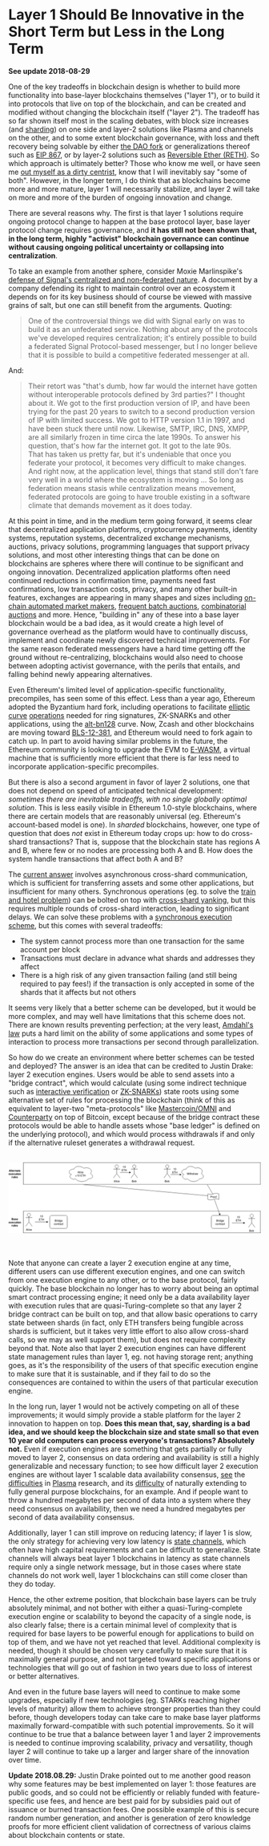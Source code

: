 [category]: <> (General)
[date]: <> (2018/08/26)
[title]: <> (Layer 1 Should Be Innovative in the Short Term but Less in the Long Term)
[pandoc]: <> ()

# Layer 1 Should Be Innovative in the Short Term but Less in the Long Term

**See update 2018-08-29**

One of the key tradeoffs in blockchain design is whether to build more functionality into base-layer blockchains themselves ("layer 1"), or to build it into protocols that live on top of the blockchain, and can be created and modified without changing the blockchain itself ("layer 2"). The tradeoff has so far shown itself most in the scaling debates, with block size increases (and [sharding](https://github.com/ethereum/wiki/wiki/Sharding-FAQ)) on one side and layer-2 solutions like Plasma and channels on the other, and to some extent blockchain governance, with loss and theft recovery being solvable by either [the DAO fork](https://qz.com/730004/everything-you-need-to-know-about-the-ethereum-hard-fork/) or generalizations thereof such as [EIP 867](https://github.com/ethereum/EIPs/blob/master/EIPS/eip-867.md), or by layer-2 solutions such as [Reversible Ether (RETH)](https://www.reddit.com/r/MakerDAO/comments/8fmks1/introducing_reversible_eth_reth_never_send_ether/). So which approach is ultimately better? Those who know me well, or have seen me [out myself as a dirty centrist](https://twitter.com/VitalikButerin/status/1032589339367231488), know that I will inevitably say "some of both". However, in the longer term, I do think that as blockchains become more and more mature, layer 1 will necessarily stabilize, and layer 2 will take on more and more of the burden of ongoing innovation and change.

There are several reasons why. The first is that layer 1 solutions require ongoing protocol change to happen at the base protocol layer, base layer protocol change requires governance, and **it has still not been shown that, in the long term, highly "activist" blockchain governance can continue without causing ongoing political uncertainty or collapsing into centralization**.

To take an example from another sphere, consider Moxie Marlinspike's [defense of Signal's centralized and non-federated nature](https://signal.org/blog/the-ecosystem-is-moving/). A document by a company defending its right to maintain control over an ecosystem it depends on for its key business should of course be viewed with massive grains of salt, but one can still benefit from the arguments. Quoting:

> One of the controversial things we did with Signal early on was to build it as an unfederated service. Nothing about any of the protocols we've developed requires centralization; it's entirely possible to build a federated Signal Protocol-based messenger, but I no longer believe that it is possible to build a competitive federated messenger at all.

And:

> Their retort was "that's dumb, how far would the internet have gotten without interoperable protocols defined by 3rd parties?"
> I thought about it. We got to the first production version of IP, and have been trying for the past 20 years to switch to a second production version of IP with limited success. We got to HTTP version 1.1 in 1997, and have been stuck there until now. Likewise, SMTP, IRC, DNS, XMPP, are all similarly frozen in time circa the late 1990s. To answer his question, that's how far the internet got. It got to the late 90s.  
> That has taken us pretty far, but it's undeniable that once you federate your protocol, it becomes very difficult to make changes. And right now, at the application level, things that stand still don't fare very well in a world where the ecosystem is moving ...
> So long as federation means stasis while centralization means movement, federated protocols are going to have trouble existing in a software climate that demands movement as it does today.

At this point in time, and in the medium term going forward, it seems clear that decentralized application platforms, cryptocurrency payments, identity systems, reputation systems, decentralized exchange mechanisms, auctions, privacy solutions, programming languages that support privacy solutions, and most other interesting things that can be done on blockchains are spheres where there will continue to be significant and ongoing innovation. Decentralized application platforms often need continued reductions in confirmation time, payments need fast confirmations, low transaction costs, privacy, and many other built-in features, exchanges are appearing in many shapes and sizes including [on-chain automated market makers](https://uniswap.io/), [frequent batch auctions](https://www.cftc.gov/sites/default/files/idc/groups/public/@newsroom/documents/file/tac021014_budish.pdf), [combinatorial auctions](http://cramton.umd.edu/ca-book/cramton-shoham-steinberg-combinatorial-auctions.pdf) and more. Hence, "building in" any of these into a base layer blockchain would be a bad idea, as it would create a high level of governance overhead as the platform would have to continually discuss, implement and coordinate newly discovered technical improvements. For the same reason federated messengers have a hard time getting off the ground without re-centralizing, blockchains would also need to choose between adopting activist governance, with the perils that entails, and falling behind newly appearing alternatives.

Even Ethereum's limited level of application-specific functionality, precompiles, has seen some of this effect. Less than a year ago, Ethereum adopted the Byzantium hard fork, including operations to facilitate [elliptic curve](https://github.com/ethereum/EIPs/blob/master/EIPS/eip-196.md) [operations](https://github.com/ethereum/EIPs/blob/master/EIPS/eip-197.md) needed for ring signatures, ZK-SNARKs and other applications, using the [alt-bn128](https://github.com/topics/alt-bn128) curve. Now, Zcash and other blockchains are moving toward [BLS-12-381](https://blog.z.cash/new-snark-curve/), and Ethereum would need to fork again to catch up. In part to avoid having similar problems in the future, the Ethereum community is looking to upgrade the EVM to [E-WASM](https://github.com/ewasm/design), a virtual machine that is sufficiently more efficient that there is far less need to incorporate application-specific precompiles.

But there is also a second argument in favor of layer 2 solutions, one that does not depend on speed of anticipated technical development: _sometimes there are inevitable tradeoffs, with no single globally optimal solution_. This is less easily visible in Ethereum 1.0-style blockchains, where there are certain models that are reasonably universal (eg. Ethereum's account-based model is one). In _sharded_ blockchains, however, one type of question that does _not_ exist in Ethereum today crops up: how to do cross-shard transactions? That is, suppose that the blockchain state has regions A and B, where few or no nodes are processing both A and B. How does the system handle transactions that affect both A and B?

The [current answer](https://github.com/ethereum/wiki/wiki/Sharding-FAQs#how-can-we-facilitate-cross-shard-communication) involves asynchronous cross-shard communication, which is sufficient for transferring assets and some other applications, but insufficient for many others. Synchronous operations (eg. to solve the [train and hotel problem](https://github.com/ethereum/wiki/wiki/Sharding-FAQs#what-is-the-train-and-hotel-problem)) can be bolted on top with [cross-shard yanking](https://ethresear.ch/t/cross-shard-contract-yanking/1450), but this requires multiple rounds of cross-shard interaction, leading to significant delays. We can solve these problems with a [synchronous execution scheme](https://ethresear.ch/t/simple-synchronous-cross-shard-transaction-protocol/3097), but this comes with several tradeoffs:

* The system cannot process more than one transaction for the same account per block
* Transactions must declare in advance what shards and addresses they affect
* There is a high risk of any given transaction failing (and still being required to pay fees!) if the transaction is only accepted in some of the shards that it affects but not others

It seems very likely that a better scheme can be developed, but it would be more complex, and may well have limitations that this scheme does not. There are known results preventing perfection; at the very least, [Amdahl's law](https://en.wikipedia.org/wiki/Amdahl%27s_law) puts a hard limit on the ability of some applications and some types of interaction to process more transactions per second through parallelization.

So how do we create an environment where better schemes can be tested and deployed? The answer is an idea that can be credited to Justin Drake: layer 2 execution engines. Users would be able to send assets into a "bridge contract", which would calculate (using some indirect technique such as [interactive verification](https://truebit.io/) or [ZK-SNARKs](https://medium.com/@VitalikButerin/zk-snarks-under-the-hood-b33151a013f6)) state roots using some alternative set of rules for processing the blockchain (think of this as equivalent to layer-two "meta-protocols" like [Mastercoin/OMNI](https://blog.omni.foundation/2013/11/29/a-brief-history-of-mastercoin/) and [Counterparty](https://counterparty.io/) on top of Bitcoin, except because of the bridge contract these protocols would be able to handle assets whose "base ledger" is defined on the underlying protocol), and which would process withdrawals if and only if the alternative ruleset generates a withdrawal request.

<br>
<center>
<img src="/images/layer-1-files/Layer2.png" />
</center><br><br>

Note that anyone can create a layer 2 execution engine at any time, different users can use different execution engines, and one can switch from one execution engine to any other, or to the base protocol, fairly quickly. The base blockchain no longer has to worry about being an optimal smart contract processing engine; it need only be a data availability layer with execution rules that are quasi-Turing-complete so that any layer 2 bridge contract can be built on top, and that allow basic operations to carry state between shards (in fact, only ETH transfers being fungible across shards is sufficient, but it takes very little effort to also allow cross-shard calls, so we may as well support them), but does not require complexity beyond that. Note also that layer 2 execution engines can have different state management rules than layer 1, eg. not having storage rent; anything goes, as it's the responsibility of the users of that specific execution engine to make sure that it is sustainable, and if they fail to do so the consequences are contained to within the users of that particular execution engine.

In the long run, layer 1 would not be actively competing on all of these improvements; it would simply provide a stable platform for the layer 2 innovation to happen on top. **Does this mean that, say, sharding is a bad idea, and we should keep the blockchain size and state small so that even 10 year old computers can process everyone's transactions? Absolutely not.** Even if execution engines are something that gets partially or fully moved to layer 2, consensus on data ordering and availability is still a highly generalizable and necessary function; to see how difficult layer 2 execution engines are without layer 1 scalable data availability consensus, [see](https://ethresear.ch/t/minimal-viable-plasma/426) the [difficulties](https://ethresear.ch/t/plasma-cash-plasma-with-much-less-per-user-data-checking/1298) in [Plasma](https://ethresear.ch/t/plasma-debit-arbitrary-denomination-payments-in-plasma-cash/2198) research, and its [difficulty](https://medium.com/@kelvinfichter/why-is-evm-on-plasma-hard-bf2d99c48df7) of naturally extending to fully general purpose blockchains, for an example. And if people want to throw a hundred megabytes per second of data into a system where they need consensus on availability, then we need a hundred megabytes per second of data availability consensus.

Additionally, layer 1 can still improve on reducing latency; if layer 1 is slow, the only strategy for achieving very low latency is [state channels](https://medium.com/statechannels/counterfactual-generalized-state-channels-on-ethereum-d38a36d25fc6), which often have high capital requirements and can be difficult to generalize. State channels will always beat layer 1 blockchains in latency as state channels require only a single network message, but in those cases where state channels do not work well, layer 1 blockchains can still come closer than they do today.

Hence, the other extreme position, that blockchain base layers can be truly absolutely minimal, and not bother with either a quasi-Turing-complete execution engine or scalability to beyond the capacity of a single node, is also clearly false; there is a certain minimal level of complexity that is required for base layers to be powerful enough for applications to build on top of them, and we have not yet reached that level. Additional complexity is needed, though it should be chosen very carefully to make sure that it is maximally general purpose, and not targeted toward specific applications or technologies that will go out of fashion in two years due to loss of interest or better alternatives.

And even in the future base layers will need to continue to make some upgrades, especially if new technologies (eg. STARKs reaching higher levels of maturity) allow them to achieve stronger properties than they could before, though developers today can take care to make base layer platforms maximally forward-compatible with such potential improvements. So it will continue to be true that a balance between layer 1 and layer 2 improvements is needed to continue improving scalability, privacy and versatility, though layer 2 will continue to take up a larger and larger share of the innovation over time.

**Update 2018.08.29:** Justin Drake pointed out to me another good reason why some features may be best implemented on layer 1: those features are public goods, and so could not be efficiently or reliably funded with feature-specific use fees, and hence are best paid for by subsidies paid out of issuance or burned transaction fees. One possible example of this is secure random number generation, and another is generation of zero knowledge proofs for more efficient client validation of correctness of various claims about blockchain contents or state.
